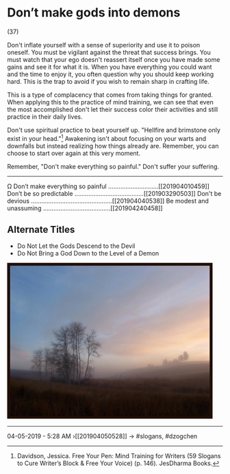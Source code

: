 # Don’t make gods into demons 
(37)

Don't inflate yourself with a sense of superiority and use it to poison oneself. You must be vigilant against the threat that success brings. You must watch that your ego doesn't reassert itself once you have made some gains and see it for what it is. When you have everything you could want and the time to enjoy it, you often question why you should keep working hard. This is the trap to avoid if you wish to remain sharp in crafting life. 

This is a type of complacency that comes from taking things for granted. When applying this to the practice of mind training, we can see that even the most accomplished don't let their success color their activities and still practice in their daily lives. 

Don't use spiritual practice to beat yourself up. "Hellfire and brimstone only exist in your head."[^1] Awakening isn't about focusing on your warts and downfalls but instead realizing how things already are. Remember, you can choose to start over again at this very moment.

Remember, "Don't make everything so painful." Don't suffer your suffering.

[^1]: Davidson, Jessica. Free Your Pen: Mind Training for Writers (59 Slogans to Cure Writer’s Block & Free Your Voice) (p. 146). JesDharma Books.  

----------------------------------------------------------------

Ω Don’t make everything so painful .............................[[201904010459]]
Don’t be so predictable ........................................[[201903290503]]
Don't be devious ...............................................[[201904040538]]
Be modest and unassuming .......................................[[201904240458]]

## Alternate Titles
- Do Not Let the Gods Descend to the Devil
- Do Not Bring a God Down to the Level of a Demon

![](media/Foggy-Aspens.jpg)

----------------------------------------------------------------
04-05-2019 - 5:28 AM
›[[201904050528]]
→ #slogans, #dzogchen



<div style="page-break-after: always;"></div>
